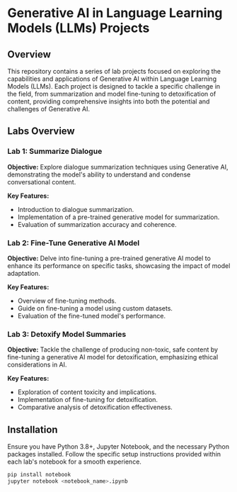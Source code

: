 # Generative AI in Language Learning Models (LLMs) Projects

## Overview

This repository contains a series of lab projects focused on exploring the capabilities and applications of Generative AI within Language Learning Models (LLMs). Each project is designed to tackle a specific challenge in the field, from summarization and model fine-tuning to detoxification of content, providing comprehensive insights into both the potential and challenges of Generative AI.

## Labs Overview

### Lab 1: Summarize Dialogue

**Objective:** Explore dialogue summarization techniques using Generative AI, demonstrating the model's ability to understand and condense conversational content.

**Key Features:**
- Introduction to dialogue summarization.
- Implementation of a pre-trained generative model for summarization.
- Evaluation of summarization accuracy and coherence.

### Lab 2: Fine-Tune Generative AI Model

**Objective:** Delve into fine-tuning a pre-trained generative AI model to enhance its performance on specific tasks, showcasing the impact of model adaptation.

**Key Features:**
- Overview of fine-tuning methods.
- Guide on fine-tuning a model using custom datasets.
- Evaluation of the fine-tuned model's performance.

### Lab 3: Detoxify Model Summaries

**Objective:** Tackle the challenge of producing non-toxic, safe content by fine-tuning a generative AI model for detoxification, emphasizing ethical considerations in AI.

**Key Features:**
- Exploration of content toxicity and implications.
- Implementation of fine-tuning for detoxification.
- Comparative analysis of detoxification effectiveness.

## Installation

Ensure you have Python 3.8+, Jupyter Notebook, and the necessary Python packages installed. Follow the specific setup instructions provided within each lab's notebook for a smooth experience.

```bash
pip install notebook
jupyter notebook <notebook_name>.ipynb

